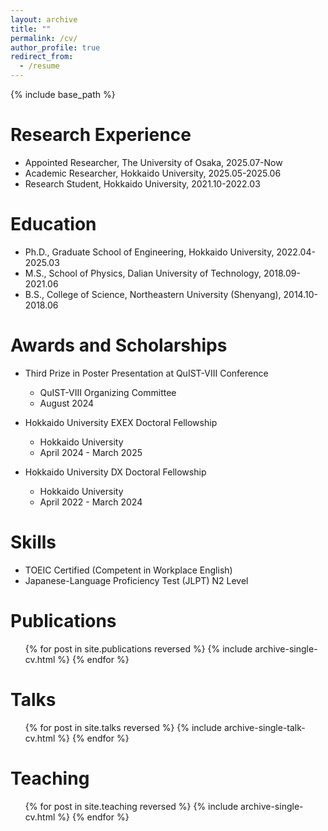 ```yaml
---
layout: archive
title: ""
permalink: /cv/
author_profile: true
redirect_from:
  - /resume
---
```


{% include base_path %}

Research Experience
======
* Appointed Researcher, The University of Osaka, 2025.07-Now
* Academic Researcher, Hokkaido University, 2025.05-2025.06
* Research Student, Hokkaido University, 2021.10-2022.03

Education
======
* Ph.D., Graduate School of Engineering, Hokkaido University, 2022.04-2025.03
* M.S., School of Physics, Dalian University of Technology, 2018.09-2021.06
* B.S., College of Science, Northeastern University (Shenyang), 2014.10-2018.06

Awards and Scholarships
======

* Third Prize in Poster Presentation at QuIST-VIII Conference
  * QuIST-VIII Organizing Committee
  * August 2024

* Hokkaido University EXEX Doctoral Fellowship
  * Hokkaido University
  * April 2024 - March 2025

* Hokkaido University DX Doctoral Fellowship
  * Hokkaido University
  * April 2022 - March 2024

Skills
======
* TOEIC Certified (Competent in Workplace English)
* Japanese-Language Proficiency Test (JLPT) N2 Level 

Publications
======
  <ul>{% for post in site.publications reversed %}
    {% include archive-single-cv.html %}
  {% endfor %}</ul>
  
Talks
======
  <ul>{% for post in site.talks reversed %}
    {% include archive-single-talk-cv.html  %}
  {% endfor %}</ul>
  
Teaching
======
  <ul>{% for post in site.teaching reversed %}
    {% include archive-single-cv.html %}
  {% endfor %}</ul>
  
